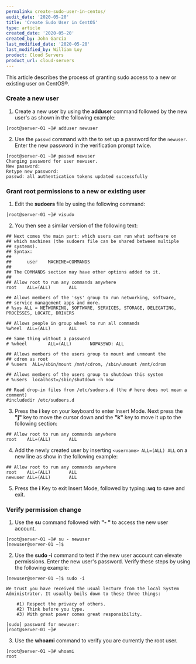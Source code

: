 ```yaml
---
permalink: create-sudo-user-in-centos/
audit_date: '2020-05-20'
title: 'Create Sudo User in CentOS'
type: article
created_date: '2020-05-20'
created_by: John Garcia
last_modified_date: '2020-05-20'
last_modified_by: William Loy
product: Cloud Servers
product_url: cloud-servers
---
```


This article describes the process of granting sudo access to a new or existing user on CentOS&reg;.

### Create a new user

1. Create a new user by using the **adduser** command followed by the new user's **<username>** as shown in the following example:

  ```
  [root@server-01 ~]# adduser newuser
  ```

2.  Use the `passwd` command with the **<username>**  to set up a password for the `newuser`. Enter the new password in the verification prompt twice.

  ```
  [root@server-01 ~]# passwd newuser
  Changing password for user newuser.
  New password:
  Retype new password:
  passwd: all authentication tokens updated successfully
  ```

### Grant root permissions to a new or existing user

1. Edit the **sudoers** file by using the following command:

  ```
  [root@server-01 ~]# visudo
  ```

2.  You then see a similar version of the following text:

  ```
  ## Next comes the main part: which users can run what software on
  ## which machines (the sudoers file can be shared between multiple
  ## systems).
  ## Syntax:
  ##
  ##      user    MACHINE=COMMANDS
  ##
  ## The COMMANDS section may have other options added to it.
  ##
  ## Allow root to run any commands anywhere
  root    ALL=(ALL)       ALL

  ## Allows members of the 'sys' group to run networking, software,
  ## service management apps and more.
  # %sys ALL = NETWORKING, SOFTWARE, SERVICES, STORAGE, DELEGATING, PROCESSES, LOCATE, DRIVERS

  ## Allows people in group wheel to run all commands
  %wheel  ALL=(ALL)       ALL

  ## Same thing without a password
  # %wheel        ALL=(ALL)       NOPASSWD: ALL

  ## Allows members of the users group to mount and unmount the
  ## cdrom as root
  # %users  ALL=/sbin/mount /mnt/cdrom, /sbin/umount /mnt/cdrom

  ## Allows members of the users group to shutdown this system
  # %users  localhost=/sbin/shutdown -h now

  ## Read drop-in files from /etc/sudoers.d (the # here does not mean a comment)
  #includedir /etc/sudoers.d

  ```

3. Press the **i** key on your keyboard to enter Insert Mode. Next press the **"j"** key to move the cursor down and the **"k"** key to move it up to the following section:

  ```
  ## Allow root to run any commands anywhere
  root    ALL=(ALL)       ALL
  ```

4.  Add the newly created user by inserting `<username> ALL=(ALL) ALL` on a new line as show in the following example:

  ```
  ## Allow root to run any commands anywhere
  root    ALL=(ALL)       ALL
  newuser ALL=(ALL)       ALL
  ```

5.  Press the **i** Key to exit Insert Mode, followed by typing **:wq** to save and exit.  

### Verify permission change

1. Use the **su** command followed with **"- <username>"** to access the new user account.

  ```
  [root@server-01 ~]# su - newuser
  [newuser@server-01 ~]$ 
  ```

2. Use the **sudo -i** command to test if the new user account can elevate permissions. Enter the new user's password. Verify these steps by using the following example:

  ```
  [newuser@server-01 ~]$ sudo -i

  We trust you have received the usual lecture from the local System
  Administrator. It usually boils down to these three things:

      #1) Respect the privacy of others.
      #2) Think before you type.
      #3) With great power comes great responsibility.

  [sudo] password for newuser:
  [root@server-01 ~]# 
  ```

3. Use the **whoami** command to verify you are currently the root user.

  ```
  [root@server-01 ~]# whoami
  root
  ```
